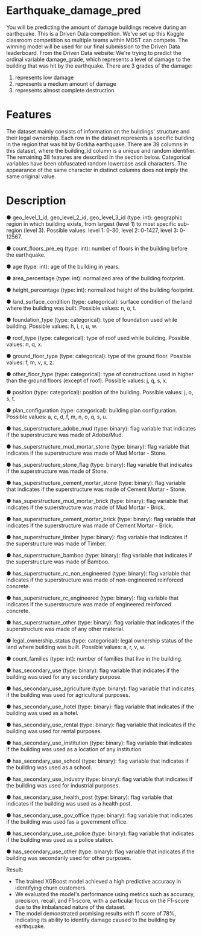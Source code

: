 # Earthquake_damage_pred
You will be predicting the amount of damage buildings receive during an earthquake. This is a Driven Data competition.
We’ve set up this Kaggle classroom competition so multiple teams within MDST can compete. The winning model will be used for our final submission to the Driven Data leaderboard.
From the Driven Data website:
We're trying to predict the ordinal variable damage_grade, which represents a level of damage to the building that was hit by the earthquake. There are 3 grades of the damage:

1. represents low damage
2. represents a medium amount of damage
3. represents almost complete destruction
# Features
The dataset mainly consists of information on the buildings' structure and their legal ownership. Each row in the dataset represents a specific building in the region that was hit by Gorkha earthquake.
There are 39 columns in this dataset, where the building_id column is a unique and random identifier. The remaining 38 features are described in the section below. Categorical variables have been obfuscated random lowercase ascii characters. The appearance of the same character in distinct columns does not imply the same original value.
# Description

●		geo_level_1_id, geo_level_2_id, geo_level_3_id (type: int): geographic region in which building exists, from largest (level 1) to most specific sub-region (level 3). Possible values: level 1: 0-30, level 2: 0-1427, level 3: 0-12567.

●	count_floors_pre_eq (type: int): number of floors in the building before the earthquake.

●	age (type: int): age of the building in years.

●	area_percentage (type: int): normalized area of the building footprint.

●	height_percentage (type: int): normalized height of the building footprint.

●	land_surface_condition (type: categorical): surface condition of the land where the building was built. Possible values: n, o, t.

●	foundation_type (type: categorical): type of foundation used while building. Possible values: h, i, r, u, w.

●	roof_type (type: categorical): type of roof used while building. Possible values: n, q, x.

●	ground_floor_type (type: categorical): type of the ground floor. Possible values: f, m, v, x, z.

●	other_floor_type (type: categorical): type of constructions used in higher than the ground floors (except of roof). Possible values: j, q, s, x.

●	position (type: categorical): position of the building. Possible values: j, o, s, t.

●	plan_configuration (type: categorical): building plan configuration. Possible values: a, c, d, f, m, n, o, q, s, u.

●	has_superstructure_adobe_mud (type: binary): flag variable that indicates if the superstructure was made of Adobe/Mud.

●	has_superstructure_mud_mortar_stone (type: binary): flag variable that indicates if the superstructure was made of Mud Mortar - Stone.

●	has_superstructure_stone_flag (type: binary): flag variable that indicates if the superstructure was made of Stone.

●	has_superstructure_cement_mortar_stone (type: binary): flag variable that indicates if the superstructure was made of Cement Mortar - Stone.

●	has_superstructure_mud_mortar_brick (type: binary): flag variable that indicates if the superstructure was made of Mud Mortar - Brick.

●	has_superstructure_cement_mortar_brick (type: binary): flag variable that indicates if the superstructure was made of Cement Mortar - Brick.

●	has_superstructure_timber (type: binary): flag variable that indicates if the superstructure was made of Timber.

●	has_superstructure_bamboo (type: binary): flag variable that indicates if the superstructure was made of Bamboo.

●	has_superstructure_rc_non_engineered (type: binary): flag variable that indicates if the superstructure was made of non-engineered reinforced concrete.

●	has_superstructure_rc_engineered (type: binary): flag variable that indicates if the superstructure was made of engineered reinforced concrete.

●	has_superstructure_other (type: binary): flag variable that indicates if the superstructure was made of any other material.

●	legal_ownership_status (type: categorical): legal ownership status of the land where building was built. Possible values: a, r, v, w.

●	count_families (type: int): number of families that live in the building.

●	has_secondary_use (type: binary): flag variable that indicates if the building was used for any secondary purpose.

●	has_secondary_use_agriculture (type: binary): flag variable that indicates if the building was used for agricultural purposes.

●	has_secondary_use_hotel (type: binary): flag variable that indicates if the building was used as a hotel.

●	has_secondary_use_rental (type: binary): flag variable that indicates if the building was used for rental purposes.

●	has_secondary_use_institution (type: binary): flag variable that indicates if the building was used as a location of any institution.

●	has_secondary_use_school (type: binary): flag variable that indicates if the building was used as a school.

●	has_secondary_use_industry (type: binary): flag variable that indicates if the building was used for industrial purposes.

●	has_secondary_use_health_post (type: binary): flag variable that indicates if the building was used as a health post.

●	has_secondary_use_gov_office (type: binary): flag variable that indicates if the building was used fas a government office.

●	has_secondary_use_use_police (type: binary): flag variable that indicates if the building was used as a police station.

●	has_secondary_use_other (type: binary): flag variable that indicates if the building was secondarily used for other purposes.


 Result:
* The trained XGBoost model achieved a high predictive accuracy in identifying churn customers.
* We evaluated the model's performance using metrics such as accuracy, precision, recall, and F1-score, with a particular focus on the F1-score due to the imbalanced nature of the dataset.
* The model demonstrated promising results with f1 score of 78%, indicating its ability to identify damage caused to the building by earthquake.
